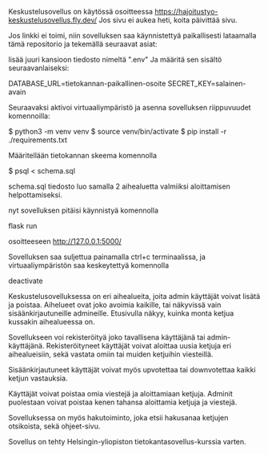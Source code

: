 Keskustelusovellus on käytössä osoitteessa https://hajoitustyo-keskustelusovellus.fly.dev/
Jos sivu ei aukea heti, koita päivittää sivu.

Jos linkki ei toimi, niin sovelluksen saa käynnistettyä paikallisesti lataamalla tämä repositorio ja tekemällä seuraavat asiat:

lisää juuri kansioon tiedosto nimeltä ".env" Ja määritä sen sisältö seuraavanlaiseksi:

DATABASE_URL=tietokannan-paikallinen-osoite
SECRET_KEY=salainen-avain

Seuraavaksi aktivoi virtuaaliympäristö ja asenna sovelluksen riippuvuudet komennoilla:

$ python3 -m venv venv
$ source venv/bin/activate
$ pip install -r ./requirements.txt

Määritellään tietokannan skeema komennolla

$ psql < schema.sql

schema.sql tiedosto luo samalla 2 aihealuetta valmiiksi aloittamisen helpottamiseksi.

nyt sovelluksen pitäisi käynnistyä komennolla

flask run

osoitteeseen http://127.0.0.1:5000/

Sovelluksen saa suljettua painamalla ctrl+c terminaalissa, ja virtuaaliympäristön saa keskeytettyä komennolla

deactivate


Keskustelusovelluksessa on eri aihealueita, joita admin käyttäjät voivat lisätä ja poistaa. Aihelueet ovat joko avoimia kaikille, tai näkyvissä vain sisäänkirjautuneille admineille. Etusivulla näkyy, kuinka monta ketjua kussakin aihealueessa on.

Sovellukseen voi rekisteröityä joko tavallisena käyttäjänä tai admin-käyttäjänä. Rekisteröityneet käyttäjät voivat aloittaa uusia ketjuja eri aihealueisiin, sekä vastata omiin tai muiden ketjuihin viesteillä. 

Sisäänkirjautuneet käyttäjät voivat myös upvotettaa tai downvotettaa kaikki ketjun vastauksia.

Käyttäjät voivat poistaa omia viestejä ja aloittamiaan ketjuja. Adminit puolestaan voivat poistaa kenen tahansa aloittamia ketjuja ja viestejä. 

Sovelluksessa on myös hakutoiminto, joka etsii hakusanaa ketjujen otsikoista, sekä ohjeet-sivu.

Sovellus on tehty Helsingin-yliopiston tietokantasovellus-kurssia varten.